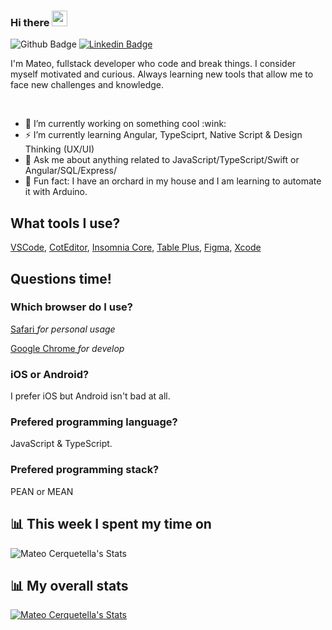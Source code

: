 ### Hi there <img src="https://media.giphy.com/media/hvRJCLFzcasrR4ia7z/giphy.gif" width="25px">
![Github Badge](https://img.shields.io/github/followers/mateocerquetella?label=Followers&style=social)
[![Linkedin Badge](https://img.shields.io/badge/-Mateo%20Cerquetella-blue?style=flat&logo=Linkedin&logoColor=white&link=https://www.linkedin.com/in/mateocerquetella/)](https://www.linkedin.com/in/mateocerquetella/)

<p>
  I'm Mateo, fullstack developer who code and break things. I consider myself motivated and curious. Always learning new tools that allow me to face new challenges and knowledge.
</p>
</br>
<ul>
  <li> 🔭 I’m currently working on something cool :wink:</li>
  <li> ⚡ I’m currently learning Angular, TypeSciprt, Native Script & Design Thinking (UX/UI)</li>
  <li> 💬 Ask me about anything related to JavaScript/TypeScript/Swift or Angular/SQL/Express/</li>
  <li> 🌱 Fun fact: I have an orchard in my house and I am learning to automate it with Arduino.</li>
</ul>

<h2>What tools I use?</h2>
<p><a href="https://code.visualstudio.com">VSCode</a>, <a href="https://coteditor.com/">CotEditor</a>, <a href="https://insomnia.rest/download/">Insomnia Core</a>, <a href="https://tableplus.com">Table Plus</a>, <a href="https://www.figma.com">Figma</a>, <a href="https://developer.apple.com/xcode/">Xcode</a></p>

<h2>Questions time!</h2>

<h3>Which browser do I use?</h3>
<p><a href="https://www.apple.com/la/safari/">Safari </a><i>for personal usage</i></p>
<p><a href="https://www.google.com/intl/es/chrome/">Google Chrome </a><i>for develop</i></p>

<h3>iOS or Android?</h3>
<p>I prefer iOS but Android isn't bad at all.</p>

<h3>Prefered programming language?</h3>
<p>JavaScript & TypeScript.</p>

<h3>Prefered programming stack?</h3>
<p>PEAN or MEAN</p>

<h2>📊 This week I spent my time on</h2>
<img src="https://github-readme-stats-taupe-two.vercel.app/api/wakatime?username=09c4add0-183b-49f8-8579-24bb63c92e74&hide_title=true&hide_border=true&langs_count=5&layout=compact" alt="Mateo Cerquetella's Stats" >

<h2 align="left">📊 My overall stats</h2>
  <a href="https://github.com/MateoCerquetella">
    <img src="https://github-readme-stats.vercel.app/api?username=mateocerquetella&count_private=true&show_icons=true&hide_title=true&include_all_commits=true" alt="Mateo Cerquetella's Stats" >
    <br>
  </a>
